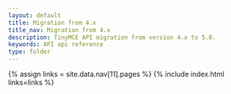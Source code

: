 ```yaml
---
layout: default
title: Migration from 4.x
title_nav: Migration from 4.x
description: TinyMCE API migration from version 4.x to 5.0.
keywords: API api reference
type: folder
---
```


{% assign links = site.data.nav[11].pages %}
{% include index.html links=links %}
